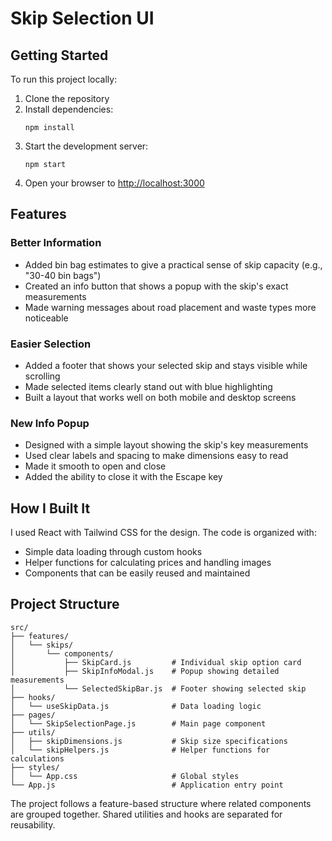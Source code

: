 # Skip Selection UI

## Getting Started

To run this project locally:

1. Clone the repository
2. Install dependencies:
   ```
   npm install
   ```
3. Start the development server:
   ```
   npm start
   ```
4. Open your browser to [http://localhost:3000](http://localhost:3000)

## Features

### Better Information
- Added bin bag estimates to give a practical sense of skip capacity (e.g., "30-40 bin bags")
- Created an info button that shows a popup with the skip's exact measurements
- Made warning messages about road placement and waste types more noticeable

### Easier Selection
- Added a footer that shows your selected skip and stays visible while scrolling
- Made selected items clearly stand out with blue highlighting
- Built a layout that works well on both mobile and desktop screens

### New Info Popup
- Designed with a simple layout showing the skip's key measurements
- Used clear labels and spacing to make dimensions easy to read
- Made it smooth to open and close
- Added the ability to close it with the Escape key

## How I Built It

I used React with Tailwind CSS for the design. The code is organized with:
- Simple data loading through custom hooks
- Helper functions for calculating prices and handling images
- Components that can be easily reused and maintained

## Project Structure

```
src/
├── features/
│   └── skips/
│       └── components/
│           ├── SkipCard.js         # Individual skip option card
│           ├── SkipInfoModal.js    # Popup showing detailed measurements
│           └── SelectedSkipBar.js  # Footer showing selected skip
├── hooks/
│   └── useSkipData.js              # Data loading logic
├── pages/
│   └── SkipSelectionPage.js        # Main page component
├── utils/
│   ├── skipDimensions.js           # Skip size specifications
│   └── skipHelpers.js              # Helper functions for calculations
├── styles/
│   └── App.css                     # Global styles
└── App.js                          # Application entry point
```

The project follows a feature-based structure where related components are grouped together. Shared utilities and hooks are separated for reusability.

